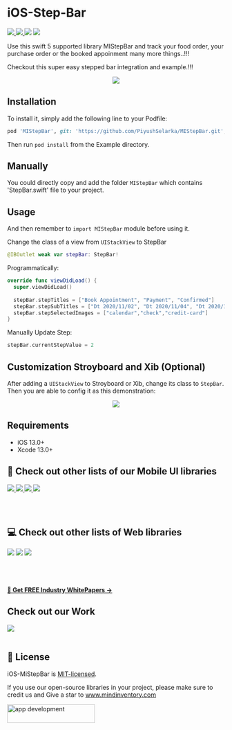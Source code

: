 # iOS-Step-Bar

<a href="https://docs.swift.org/swift-book/" style="pointer-events: stroke;" target="_blank">
<img src="https://img.shields.io/badge/swift-5.0-brightgreen">
</a>
<a href="https://developer.apple.com/ios/" style="pointer-events: stroke;" target="_blank">
<img src="https://img.shields.io/badge/platform-iOS-red">
</a>
<a href="https://www.codacy.com?utm_source=github.com&amp;utm_medium=referral&amp;utm_content=nikunjprajapati95/Reading-Animation&amp;utm_campaign=Badge_Grade"><img src="https://app.codacy.com/project/badge/Grade/44b16d6ddb96446b875d38bf2ec89b11"/></a>
<a href="https://github.com/parthgohel2810/TopTabBarView-Framework/blob/main/LICENSE" style="pointer-events: stroke;" target="_blank">
<img src="https://img.shields.io/badge/licence-MIT-orange">
</a>
<p></p> 

Use this swift 5 supported library MIStepBar and track your food order, your purchase order or the  booked appoinment many more things..!!!

Checkout this super easy stepped bar integration and example.!!! 

<p align="center">
  <img src="https://user-images.githubusercontent.com/42262083/195347081-177f39e7-e286-4a27-9867-c79347caeca9.gif">
</p>

## Installation
To install it, simply add the following line to your Podfile:

```ruby
pod 'MIStepBar', git: 'https://github.com/PiyushSelarka/MIStepBar.git', branch: 'main'
```
Then run `pod install` from the Example directory.

## Manually
You could directly copy and add the folder `MIStepBar` which contains 'StepBar.swift' file to your project.

## Usage

And then remember to `import MIStepBar` module before using it.

Change the class of a view from `UIStackView` to StepBar
```swift
@IBOutlet weak var stepBar: StepBar!
```
Programmatically:

```swift
override func viewDidLoad() {
  super.viewDidLoad()
    
  stepBar.stepTitles = ["Book Appointment", "Payment", "Confirmed"]
  stepBar.stepSubTitles = ["Dt 2020/11/02", "Dt 2020/11/04", "Dt 2020/11/06"]
  stepBar.stepSelectedImages = ["calendar","check","credit-card"]
}
```
Manually Update Step:
```swift
stepBar.currentStepValue = 2
```

## Customization Stroyboard and Xib (Optional)
After adding a `UIStackView` to Stroyboard or Xib, change its class to `StepBar`. Then you are able to config it as this demonstration:

<p align="center">
  <img src="https://user-images.githubusercontent.com/42262083/173760338-3c3d4cce-d64f-4e9d-8eaa-509d10bee98c.png">
</p>

## Requirements
- iOS 13.0+
- Xcode 13.0+


## 📱 Check out other lists of our Mobile UI libraries

<a href="https://github.com/Mindinventory?language=kotlin"> 
<img src="https://img.shields.io/badge/Kotlin-0095D5?&style=for-the-badge&logo=kotlin&logoColor=white"> </a>

<a href="https://github.com/Mindinventory?language=swift"> 
<img src="https://img.shields.io/badge/Swift-FA7343?style=for-the-badge&logo=swift&logoColor=white"> </a>

<a href="https://github.com/Mindinventory?language=dart"> 
<img src="https://img.shields.io/badge/Flutter-02569B?style=for-the-badge&logo=flutter&logoColor=white"> </a>


<a href="https://github.com/Mindinventory/react-native-tabbar-interaction"> 
<img src="https://img.shields.io/badge/React_Native-20232A?style=for-the-badge&logo=react&logoColor=61DAFB"> </a>

<br></br>

## 💻 Check out other lists of Web libraries

<a href="hhttps://github.com/Mindinventory?language=javascript"> 
<img src="https://img.shields.io/badge/JavaScript-F7DF1E?style=for-the-badge&logo=javascript&logoColor=black"></a>

<a href="https://github.com/Mindinventory?language=go"> 
<img src="https://img.shields.io/badge/Go-00ADD8?style=for-the-badge&logo=go&logoColor=white"></a>

<a href="https://github.com/Mindinventory?language=python"> 
<img src="https://img.shields.io/badge/Python-3776AB?style=for-the-badge&logo=python&logoColor=white"></a>

<br></br>

<h4><a href="https://www.mindinventory.com/whitepapers.php?utm_source=gthb&utm_medium=special&utm_campaign=folding-cell#demo"><u> 📝 Get FREE Industry WhitePapers →</u></a></h4>

## Check out our Work
<a href="https://dribbble.com/mindinventory"> 
<img src="https://img.shields.io/badge/Dribbble-EA4C89?style=for-the-badge&logo=dribbble&logoColor=white" /> </a>
<br></br>

## 📄 License
iOS-MiStepBar is [MIT-licensed](/LICENSE).


If you use our open-source libraries in your project, please make sure to credit us and Give a star to www.mindinventory.com

<a href="https://www.mindinventory.com/contact-us.php?utm_source=gthb&utm_medium=repo&utm_campaign=swift-ui-libraries">
<img src="https://github.com/Sammindinventory/MindInventory/blob/main/hirebutton.png" width="203" height="43"  alt="app development">
</a>

